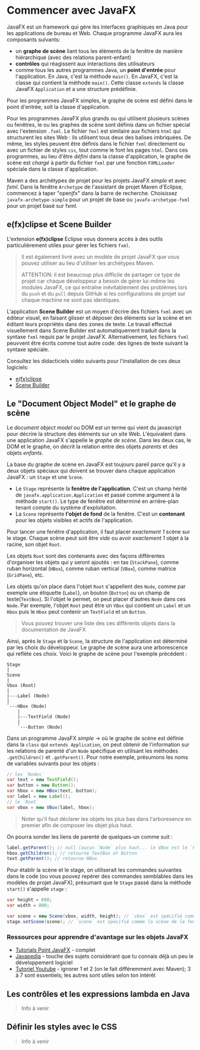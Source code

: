 # Commencer avec JavaFX

JavaFX est un framework qui gère les interfaces graphiques en Java pour les applications de bureau et Web. Chaque programme JavaFX aura les composants suivants:

* un **graphe de scène** liant tous les éléments de la fenêtre de manière hiérarchique (avec des relations parent-enfant)
* **contrôles** qui réagissent aux interactions des utilisateurs
* comme tous les autres programmes Java, un **point d'entrée** pour l'application. En Java, c'est la méthode `main()`. En JavaFX, c'est la classe qui contient la méthode `main()`. Cette classe `extends` la classe JavaFX `Application` et a une structure prédéfinie.

Pour les programmes JavaFX simples, le graphe de scène est défini dans le point d'entrée, soit la classe d'application.

Pour les programmes JavaFX plus grands ou qui utilisent plusieurs scènes ou fenêtres, le ou les graphes de scène sont définis dans un fichier spécial avec l'extension `.fxml`. Le fichier `fmxl` est similaire aux fichiers `html` qui structurent les sites Web : ils utilisent tous deux des balises imbriquées. De même, les styles peuvent être définis dans le fichier `fxml` directement ou avec un fichier de styles `css`, tout comme le font les pages `html`. Dans ces programmes, au lieu d'être *défini* dans la classe d'application, le graphe de scène est *chargé* à partir du fichier `fxml` par une fonction `FXMLLoader` spéciale dans la classe d'application.

Maven a des archétypes de projet pour les projets JavaFX *simple* et avec *fxml*. Dans la fenêtre `Archetype` de l'assistant de projet Maven d'Eclipse, commencez à taper "openjfx" dans la barre de recherche. Choisissez `javafx-archetype-simple` pour un projet de base ou `javafx-archetype-fxml` pour un projet basé sur fxml.

## e(fx)clipse et Scene Builder

L'extension **e(fx)clipse** Eclipse vous donnera accès à des outils particulièrement utiles pour gérer les fichiers `fxml`.

> Il est également livré avec un modèle de projet JavaFX que vous pouvez utiliser au lieu d'utiliser les archétypes Maven. <p>
> ATTENTION: il est beaucoup plus difficile de partager ce type de projet car chaque développeur a besoin de gérer lui-même les modules JavaFX, ce qui entraîne inévitablement des problèmes lors du `push` et du `pull` depuis GitHub si les configurations de projet sur chaque machine ne sont pas identiques.

L'application **Scene Builder** est un moyen d'écrire des fichiers `fxml` avec un éditeur visuel, en faisant glisser et déposer des éléments sur la scène et en éditant leurs propriétés dans des zones de texte. Le travail effectué visuellement dans Scene Builder est automatiquement traduit dans la syntaxe `fxml` requis par le projet JavaFX. Alternativement, les fichiers `fxml` peuvvent être écrits comme tout autre code: des lignes de texte suivant la syntaxe spéciale.

Consultez les didacticiels vidéo suivants pour l'installation de ces deux logiciels:

* [e(fx)clipse](https://www.loom.com/share/7c38e86ac597464e82d354a35cefdd2d)
* [Scene Builder](https://www.loom.com/share/057266251dc342249132d29f523d0f6b)

## Le "Document Object Model" et le graphe de scène

Le *document object model* ou DOM est un terme qui vient du javascript pour décrire la structure des éléments sur un site Web. L'équivalent dans une application JavaFX s'appelle le *graphe de scène*. Dans les deux cas, le DOM et le graphe, on décrit la relation entre des objets *parents* et des objets *enfants*.

La base du graphe de scène en JavaFX est toujours pareil parce qu'il y a deux objets spéciaux qui doivent se trouver dans chaque application JavaFX : un `Stage` et une `Scene`.

* Le `Stage` représente la **fenêtre de l'application**. C'est un champ hérité de `javafx.application.Application` et passé comme argument à la méthode `start()`. Le type de fenêtre est déterminé en arrière-plan tenant compte du système d'exploitation.
* La `Scene` représente **l'objet de fond** de la fenêtre. C'est un **contenant** pour les objets visibles et actifs de l'application.

Pour lancer une fenêtre d'application, il faut placer *exactement 1* scène sur le stage. Chaque scène peut soit être *vide* ou avoir *exactement 1* objet à la racine, son objet `Root`.

Les objets `Root` sont des contenants avec des façons différentes d'organiser les objets qui y seront ajoutés : en tas (`StackPane`), comme ruban horizontal (`HBox`), comme ruban vertical (`VBox`), comme matrice (`GridPane`), etc.

Les objets qu'on place dans l'objet `Root` s'appellent des `Node`, comme par exemple une étiquette (`Label`), un bouton (`Button`) ou un champ de texte(`TextBox`). Si l'objet le permet, on peut placer d'autres `Node` dans ces `Node`. Par exemple, l'objet `Root` peut être un `VBox` qui contient un `Label` et un `Hbox` puis le `Hbox` peut contenir un `TextField` et un `Button`.

>Vous pouvez trouver une liste des ces différents objets dans la documentation de JavaFX

Ainsi, après le `Stage` et la `Scene`, la structure de l'application est déterminé par les choix du développeur. Le graphe de scène aura une arborescence qui reflète ces choix. Voici le graphe de scène pour l'exemple précédent :

```
Stage
|
Scene
|
Vbox (Root)
|
|---Label (Node)
|
`---HBox (Node)
    |
    |---TextField (Node)
    |
    `---Button (Node)
```

Dans un programme JavaFX *simple* -> où le graphe de scène est définie dans la `class` qui `extends Application`, on peut obtenir de l'information sur les relations de parenté d'un `Node` spécifique en utilisant les méthodes `.getChildren()` et `.getParent()`. Pour notre exemple, présumons les noms de variables suivants pour les objets :

```java
// les `Nodes`
var text = new TextField();
var button = new Button();
var hbox = new HBox(text, button);
var label = new Label();
// le `Root`
var vbox = new VBox(label, hbox); 
```

>Noter qu'il faut déclarer les objets les plus bas dans l'arboresence en premier afin de composer les objet plus haut.

On pourra sonder les liens de parenté de quelques-un comme suit :

```java
label.getParent(); // null (aucun `Node` plus haut... le VBox est le `Root`)
hbox.getChildren(); // retourne TextBox et Button
text.getParent(); // retourne HBox
```

Pour établir la scène et le stage, on utiliserait les commandes suivantes dans le code (ou vous pouvez repérer des commandes semblables dans les modèles de projet JavaFX), présumant que le `Stage` passé dans la méthode `start()` s'appelle `stage` :

```java
var height = 600;
var width = 800;

var scene = new Scene(vbox, width, height); // `vbox` est spécifié comme le `Root`
stage.setScene(scene); // `scene` est spécifié comme la scène de la fenêtre `stage`
```

### Ressources pour apprendre d'avantage sur les objets JavaFX

* [Tutorials Point JavaFX](https://www.tutorialspoint.com/javafx/index.htm) - complet
* [Javapedia](https://javafxpedia.com/) - touche des sujets considérant que tu connais déjà un peu le développement logiciel
* [Tutoriel Youtube](https://www.youtube.com/playlist?list=PLS1QulWo1RIaUGP446_pWLgTZPiFizEMq) - ignorer 1 et 2 (on le fait différemment avec Maven); 3 à 7 sont essentiels; les autres sont utiles selon ton intérêt

## Les contrôles et les expressions lambda en Java

>Info à venir

## Définir les styles avec le CSS

>Info à venir
